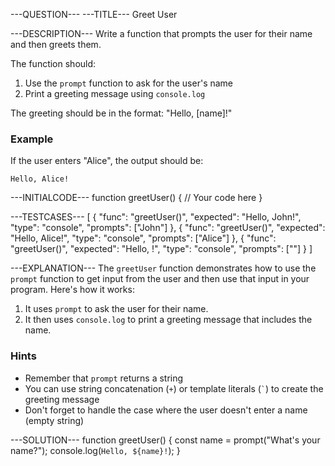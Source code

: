 ---QUESTION---
---TITLE---
Greet User

---DESCRIPTION---
Write a function that prompts the user for their name and then greets them.

The function should:
1. Use the `prompt` function to ask for the user's name
2. Print a greeting message using `console.log`

The greeting should be in the format: "Hello, [name]!"

### Example

If the user enters "Alice", the output should be:
```
Hello, Alice!
```

---INITIALCODE---
function greetUser() {
  // Your code here
}

---TESTCASES---
[
  {
    "func": "greetUser()",
    "expected": "Hello, John!",
    "type": "console",
    "prompts": ["John"]
  },
  {
    "func": "greetUser()",
    "expected": "Hello, Alice!",
    "type": "console",
    "prompts": ["Alice"]
  },
  {
    "func": "greetUser()",
    "expected": "Hello, !",
    "type": "console",
    "prompts": [""]
  }
]

---EXPLANATION---
The `greetUser` function demonstrates how to use the `prompt` function to get input from the user and then use that input in your program. Here's how it works:

1. It uses `prompt` to ask the user for their name.
2. It then uses `console.log` to print a greeting message that includes the name.

### Hints

- Remember that `prompt` returns a string
- You can use string concatenation (`+`) or template literals (`` ` ``) to create the greeting message
- Don't forget to handle the case where the user doesn't enter a name (empty string)

---SOLUTION---
function greetUser() {
  const name = prompt("What's your name?");
  console.log(`Hello, ${name}!`);
}